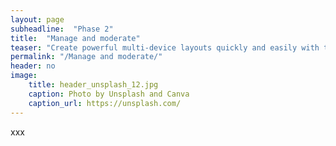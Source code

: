 ```yaml
---
layout: page
subheadline:  "Phase 2"
title:  "Manage and moderate"
teaser: "Create powerful multi-device layouts quickly and easily with the 12-column, nest-able Foundation grid."
permalink: "/Manage and moderate/"
header: no
image:
    title: header_unsplash_12.jpg
    caption: Photo by Unsplash and Canva
    caption_url: https://unsplash.com/
---
```


xxx
